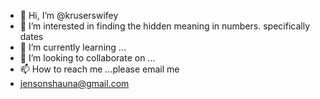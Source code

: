 - 👋 Hi, I’m @kruserswifey
- 👀 I’m interested in finding the hidden meaning in numbers. specifically dates  
- 🌱 I’m currently learning ...
- 💞️ I’m looking to collaborate on ...
- 📫 How to reach me ...please email me
- jensonshauna@gmail.com

<!---
kruserswifey/kruserswifey is a ✨ special ✨ repository because its `README.md` (this file) appears on your GitHub profile.
You can click the Preview link to take a look at your changes.
--->
